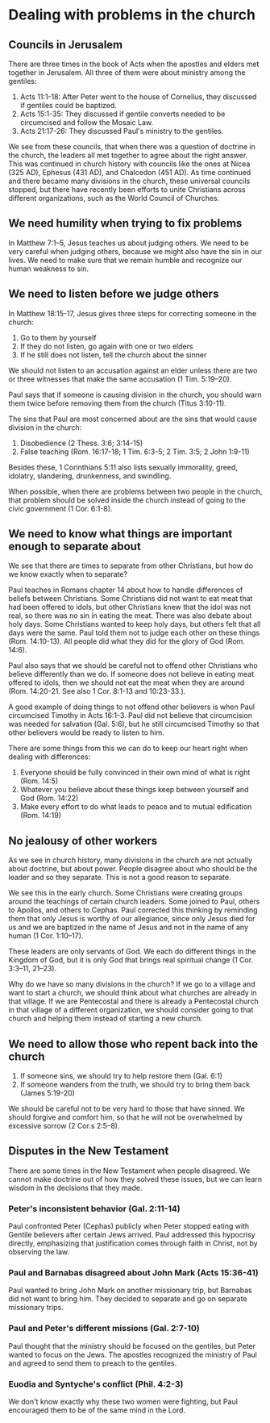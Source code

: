 # Dealing with problems in the church

## Councils in Jerusalem

There are three times in the book of Acts when the apostles and elders met together in Jerusalem. All three of them were about ministry among the gentiles:

1. Acts 11:1-18: After Peter went to the house of Cornelius, they discussed if gentiles could be baptized.
2. Acts 15:1-35: They discussed if gentile converts needed to be circumcised and follow the Mosaic Law.
3. Acts 21:17-26: They discussed Paul's ministry to the gentiles.

We see from these councils, that when there was a question of doctrine in the church, the leaders all met together to agree about the right answer. This was continued in church history with councils like the ones at Nicea (325 AD), Ephesus (431 AD), and Chalcedon (451 AD). As time continued and there became many divisions in the church, these universal councils stopped, but there have recently been efforts to unite Christians across different organizations, such as the World Council of Churches.

## We need humility when trying to fix problems

In Matthew 7:1–5, Jesus teaches us about judging others. We need to be very careful when judging others, because we might also have the sin in our lives. We need to make sure that we remain humble and recognize our human weakness to sin.

## We need to listen before we judge others

In Matthew 18:15-17, Jesus gives three steps for correcting someone in the church:

1. Go to them by yourself
2. If they do not listen, go again with one or two elders
3. If he still does not listen, tell the church about the sinner

We should not listen to an accusation against an elder unless there are two or three witnesses that make the same accusation (1 Tim. 5:19–20).

Paul says that if someone is causing division in the church, you should warn them twice before removing them from the church (Titus 3:10-11).

The sins that Paul are most concerned about are the sins that would cause division in the church:

1. Disobedience (2 Thess. 3:6; 3:14-15)
2. False teaching (Rom. 16:17-18; 1 Tim. 6:3-5; 2 Tim. 3:5; 2 John 1:9-11)

Besides these, 1 Corinthians 5:11 also lists sexually immorality, greed, idolatry, slandering, drunkenness, and swindling.

When possible, when there are problems between two people in the church, that problem should be solved inside the church instead of going to the civic government (1 Cor. 6:1-8).

<!-- I think I need to study this more before including
Addressing serious sin in the congregation:

> 1 Corinthians 5:1-13 (ESV)
> "It is actually reported that there is sexual immorality among you... When you are assembled in the name of the Lord Jesus... you are to deliver this man to Satan for the destruction of the flesh, so that his spirit may be saved in the day of the Lord."-->

## We need to know what things are important enough to separate about

We see that there are times to separate from other Christians, but how do we know exactly when to separate?

Paul teaches in Romans chapter 14 about how to handle differences of beliefs between Christians. Some Christians did not want to eat meat that had been offered to idols, but other Christians knew that the idol was not real, so there was no sin in eating the meat. There was also debate about holy days. Some Christians wanted to keep holy days, but others felt that all days were the same. Paul told them not to judge each other on these things (Rom. 14:10-13). All people did what they did for the glory of God (Rom. 14:6).

Paul also says that we should be careful not to offend other Christians who believe differently than we do. If someone does not believe in eating meat offered to idols, then we should not eat the meat when they are around (Rom. 14:20-21. See also 1 Cor. 8:1-13 and 10:23-33.).

A good example of doing things to not offend other believers is when Paul circumcised Timothy in Acts 16:1-3. Paul did not believe that circumcision was needed for salvation (Gal. 5:6), but he still circumcised Timothy so that other believers would be ready to listen to him.

There are some things from this we can do to keep our heart right when dealing with differences:

1. Everyone should be fully convinced in their own mind of what is right (Rom. 14:5)
2. Whatever you believe about these things keep between yourself and God (Rom. 14:22)
3. Make every effort to do what leads to peace and to mutual edification (Rom. 14:19)

## No jealousy of other workers

As we see in church history, many divisions in the church are not actually about doctrine, but about power. People disagree about who should be the leader and so they separate. This is not a good reason to separate.

We see this in the early church. Some Christians were creating groups around the teachings of certain church leaders. Some joined to Paul, others to Apollos, and others to Cephas. Paul corrected this thinking by reminding them that only Jesus is worthy of our allegiance, since only Jesus died for us and we are baptized in the name of Jesus and not in the name of any human (1 Cor. 1:10–17).

These leaders are only servants of God. We each do different things in the Kingdom of God, but it is only God that brings real spiritual change (1 Cor. 3:3–11, 21–23).

Why do we have so many divisions in the church? If we go to a village and want to start a church, we should think about what churches are already in that village. If we are Pentecostal and there is already a Pentecostal church in that village of a different organization, we should consider going to that church and helping them instead of starting a new church.

## We need to allow those who repent back into the church

1. If someone sins, we should try to help restore them (Gal. 6:1)
2. If someone wanders from the truth, we should try to bring them back (James 5:19-20)

We should be careful not to be very hard to those that have sinned. We should forgive and comfort him, so that he will not be overwhelmed by excessive sorrow (2 Cor.s 2:5–8).

<!--Note here in 2 Corinthians 2:5–8, that there is some kind of vote to decide about punishing someone-->

## Disputes in the New Testament

There are some times in the New Testament when people disagreed. We cannot make doctrine out of how they solved these issues, but we can learn wisdom in the decisions that they made.

### Peter's inconsistent behavior (Gal. 2:11-14)

Paul confronted Peter (Cephas) publicly when Peter stopped eating with Gentile believers after certain Jews arrived. Paul addressed this hypocrisy directly, emphasizing that justification comes through faith in Christ, not by observing the law.

### Paul and Barnabas disagreed about John Mark (Acts 15:36-41)

Paul wanted to bring John Mark on another missionary trip, but Barnabas did not want to bring him. They decided to separate and go on separate missionary trips.

### Paul and Peter's different missions (Gal. 2:7-10)

Paul thought that the ministry should be focused on the gentiles, but Peter wanted to focus on the Jews. The apostles recognized the ministry of Paul and agreed to send them to preach to the gentiles.

### Euodia and Syntyche's conflict (Phil. 4:2-3)

We don't know exactly why these two women were fighting, but Paul encouraged them to be of the same mind in the Lord.
